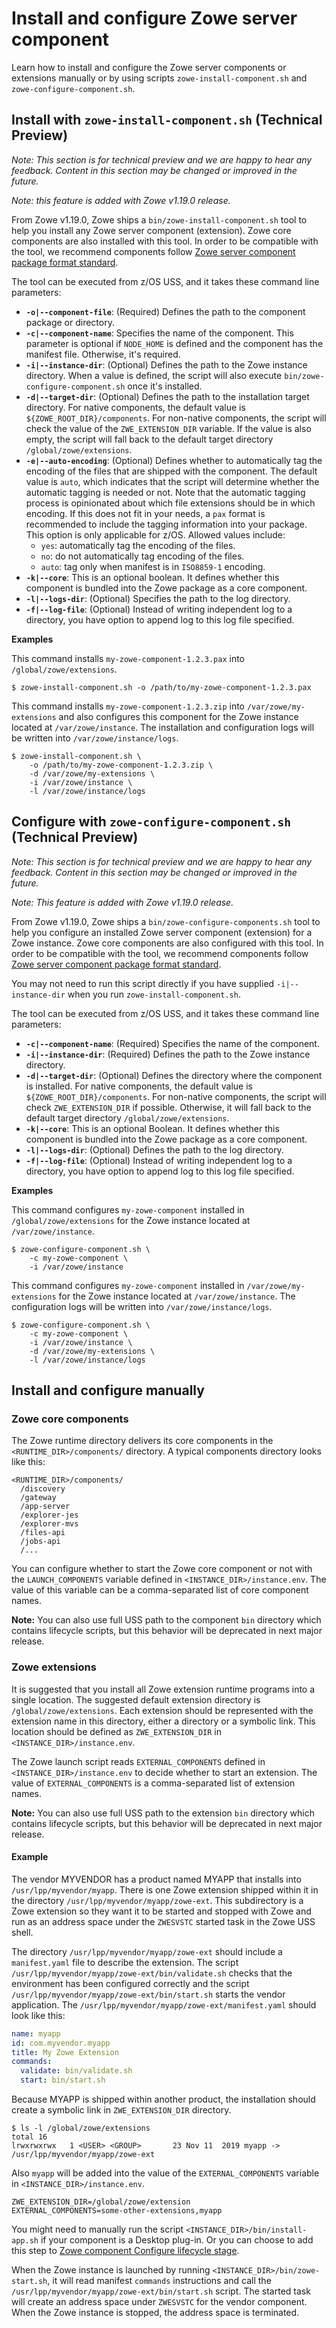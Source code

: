 # Install and configure Zowe server component

Learn how to install and configure the Zowe server components or extensions manually or by using scripts `zowe-install-component.sh` and `zowe-configure-component.sh`. 

## Install with `zowe-install-component.sh` (Technical Preview)

<Badge text="Technical Preview"/>

_Note: This section is for technical preview and we are happy to hear any feedback. Content in this section may be changed or improved in the future._

_Note: this feature is added with Zowe v1.19.0 release._

From Zowe v1.19.0, Zowe ships a `bin/zowe-install-component.sh` tool to help you install any Zowe server component (extension). Zowe core components are also installed with this tool. In order to be compatible with the tool, we recommend components follow [Zowe server component package format standard](packaging-zos-extensions.md#zowe-server-component-package-format).

The tool can be executed from z/OS USS, and it takes these command line parameters:

- **`-o|--component-file`**: (Required) Defines the path to the component package or directory.
- **`-c|--component-name`**: Specifies the name of the component. This parameter is optional if `NODE_HOME` is defined and the component has the manifest file. Otherwise, it's required.
- **`-i|--instance-dir`**: (Optional) Defines the path to the Zowe instance directory. When a value is defined, the script will also execute `bin/zowe-configure-component.sh` once it's installed.
- **`-d|--target-dir`**: (Optional) Defines the path to the installation target directory. For native components, the default value is `${ZOWE_ROOT_DIR}/components`. For non-native components, the script will check the value of the `ZWE_EXTENSION_DIR` variable. If the value is also empty, the script will fall back to the default target directory `/global/zowe/extensions`.
- **`-e|--auto-encoding`**: (Optional) Defines whether to automatically tag the encoding of the files that are shipped with the component. The default value is `auto`, which indicates that the script will determine whether the automatic tagging is needed or not. Note that the automatic tagging process is opinionated about which file extensions should be in which encoding. If this does not fit in your needs, a `pax` format is recommended to include the tagging information into your package. This option is only applicable for z/OS. Allowed values include:
  * `yes`: automatically tag the encoding of the files.
  * `no`: do not automatically tag encoding of the files.
  * `auto`: tag only when manifest is in `ISO8859-1` encoding.
- **`-k|--core`**: This is an optional boolean. It defines whether this component is bundled into the Zowe package as a core component.
- **`-l|--logs-dir`**: (Optional) Specifies the path to the log directory.
- **`-f|--log-file`**: (Optional) Instead of writing independent log to a directory, you have option to append log to this log file specified.

**Examples**

This command installs `my-zowe-component-1.2.3.pax` into `/global/zowe/extensions`.

```
$ zowe-install-component.sh -o /path/to/my-zowe-component-1.2.3.pax
```

This command installs `my-zowe-component-1.2.3.zip` into `/var/zowe/my-extensions` and also configures this component for the Zowe instance located at `/var/zowe/instance`. The installation and configuration logs will be written into `/var/zowe/instance/logs`.

```
$ zowe-install-component.sh \
    -o /path/to/my-zowe-component-1.2.3.zip \
    -d /var/zowe/my-extensions \
    -i /var/zowe/instance \
    -l /var/zowe/instance/logs
```

## Configure with `zowe-configure-component.sh` (Technical Preview)

<Badge text="Technical Preview"/>

_Note: This section is for technical preview and we are happy to hear any feedback. Content in this section may be changed or improved in the future._

_Note: This feature is added with Zowe v1.19.0 release._

From Zowe v1.19.0, Zowe ships a `bin/zowe-configure-components.sh` tool to help you configure an installed Zowe server component (extension) for a Zowe instance. Zowe core components are also configured with this tool. In order to be compatible with the tool, we recommend components follow [Zowe server component package format standard](packaging-zos-extensions.md#zowe-server-component-package-format).

You may not need to run this script directly if you have supplied `-i|--instance-dir` when you run `zowe-install-component.sh`.

The tool can be executed from z/OS USS, and it takes these command line parameters:

- **`-c|--component-name`**: (Required) Specifies the name of the component.
- **`-i|--instance-dir`**: (Required) Defines the path to the Zowe instance directory.
- **`-d|--target-dir`**: (Optional) Defines the directory where the component is installed. For native components, the default value is `${ZOWE_ROOT_DIR}/components`. For non-native components, the script will check `ZWE_EXTENSION_DIR` if possible. Otherwise, it will fall back to the default target directory `/global/zowe/extensions`.
- **`-k|--core`**: This is an optional Boolean. It defines whether this component is bundled into the Zowe package as a core component.
- **`-l|--logs-dir`**: (Optional) Defines the path to the log directory.
- **`-f|--log-file`**: (Optional) Instead of writing independent log to a directory, you have option to append log to this log file specified.

**Examples**

This command configures `my-zowe-component` installed in `/global/zowe/extensions` for the Zowe instance located at `/var/zowe/instance`.

```
$ zowe-configure-component.sh \
    -c my-zowe-component \
    -i /var/zowe/instance
```

This command configures `my-zowe-component` installed in `/var/zowe/my-extensions` for the Zowe instance located at `/var/zowe/instance`. The configuration logs will be written into `/var/zowe/instance/logs`.

```
$ zowe-configure-component.sh \
    -c my-zowe-component \
    -i /var/zowe/instance \
    -d /var/zowe/my-extensions \
    -l /var/zowe/instance/logs
```

## Install and configure manually

### Zowe core components

The Zowe runtime directory delivers its core components in the `<RUNTIME_DIR>/components/` directory. A typical components directory looks like this:

```
<RUNTIME_DIR>/components/
  /discovery
  /gateway
  /app-server
  /explorer-jes
  /explorer-mvs
  /files-api
  /jobs-api
  /...
```

You can configure whether to start the Zowe core component or not with the `LAUNCH_COMPONENTS` variable defined in `<INSTANCE_DIR>/instance.env`. The value of this variable can be a comma-separated list of core component names.

**Note:** You can also use full USS path to the component `bin` directory which contains lifecycle scripts, but this behavior will be deprecated in next major release.

### Zowe extensions

It is suggested that you install all Zowe extension runtime programs into a single location. The suggested default extension directory is `/global/zowe/extensions`. Each extension should be represented with the extension name in this directory, either a directory or a symbolic link. This location should be defined as `ZWE_EXTENSION_DIR` in `<INSTANCE_DIR>/instance.env`.

The Zowe launch script reads `EXTERNAL_COMPONENTS` defined in `<INSTANCE_DIR>/instance.env` to decide whether to start an extension. The value of `EXTERNAL_COMPONENTS` is a comma-separated list of extension names.

**Note:** You can also use full USS path to the extension `bin` directory which contains lifecycle scripts, but this behavior will be deprecated in next major release.

#### Example

The vendor MYVENDOR has a product named MYAPP that installs into `/usr/lpp/myvendor/myapp`. There is one Zowe extension shipped within it in the directory `/usr/lpp/myvendor/myapp/zowe-ext`. This subdirectory is a Zowe extension so they want it to be started and stopped with Zowe and run as an address space under the `ZWESVSTC` started task in the Zowe USS shell.

The directory `/usr/lpp/myvendor/myapp/zowe-ext` should include a `manifest.yaml` file to describe the extension. The script `/usr/lpp/myvendor/myapp/zowe-ext/bin/validate.sh` checks that the environment has been configured correctly and the script `/usr/lpp/myvendor/myapp/zowe-ext/bin/start.sh` starts the vendor application. The `/usr/lpp/myvendor/myapp/zowe-ext/manifest.yaml` should look like this:

```yaml
name: myapp
id: com.myvendor.myapp
title: My Zowe Extension
commands:
  validate: bin/validate.sh
  start: bin/start.sh
```

Because MYAPP is shipped within another product, the installation should create a symbolic link in `ZWE_EXTENSION_DIR` directory.

```
$ ls -l /global/zowe/extensions
total 16
lrwxrwxrwx   1 <USER> <GROUP>       23 Nov 11  2019 myapp -> /usr/lpp/myvendor/myapp/zowe-ext
```

Also `myapp` will be added into the value of the `EXTERNAL_COMPONENTS` variable in `<INSTANCE_DIR>/instance.env`.

```
ZWE_EXTENSION_DIR=/global/zowe/extension
EXTERNAL_COMPONENTS=some-other-extensions,myapp
```

You might need to manually run the script `<INSTANCE_DIR>/bin/install-app.sh` if your component is a Desktop plug-in. Or you can choose to add this step to [Zowe component Configure lifecycle stage](lifecycling-with-zwesvstc.md#configure).

When the Zowe instance is launched by running `<INSTANCE_DIR>/bin/zowe-start.sh`, it will read manifest `commands` instructions and call the `/usr/lpp/myvendor/myapp/zowe-ext/bin/start.sh` script. The started task will create an address space under `ZWESVSTC` for the vendor component.  When the Zowe instance is stopped, the address space is terminated.
